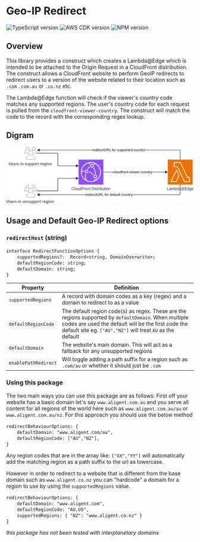 # Geo-IP Redirect

![TypeScript version](https://img.shields.io/github/package-json/dependency-version/aligent/cdk-constructs/dev/typescript?filename=packages/geoip-redirect/package.json&color=red) ![AWS CDK version](https://img.shields.io/github/package-json/dependency-version/aligent/cdk-constructs/dev/aws-cdk?filename=packages/geoip-redirect/package.json) ![NPM version](https://img.shields.io/npm/v/%40aligent%2Fcdk-geoip-redirect?color=green)

## Overview

This library provides a construct which creates a Lambda@Edge which is intended to be attached to the Origin Request in a CloudFront distribution. The construct allows a CloudFront website to perform GeoIP redirects to redirect users to a version of the website related to their location such as `.com` `.com.au` or `.co.nz` etc.

The Lambda@Edge function will check if the viewer's country code matches any supported regions. The user's country code for each request is pulled from the `cloudfront-viewer-country`. The construct will match the code to the record with the corresponding regex lookup.

## Digram
![geoip lambda@edge diagram](docs/geoip-redirect.drawio.png)

## Usage and Default Geo-IP Redirect options

### `redirectHost` (string)

```
interface RedirectFunctionOptions {
	supportedRegions?:  Record<string, DomainOverwrite>;
	defaultRegionCode: string;
	defaultDomain: string;
}
```

| Property | Definition |
| -------- | ---------- |
| `supportedRegions`  | A record with domain codes as a key (regex) and a domain to redirect to as a value |
| `defaultRegionCode` | The default region code(s) as regex. These are the regions supported by `defaultDomain`. When multiple codes are used the default will be the first code the default site eg. `["AU","NZ"]` will treat `AU` as the default |
| `defaultDomain`     | The website's main domain. This will act as a fallback for any unsupported regions |
| `enablePathRedirect` | Will toggle adding a path suffix for a region such as `.com/au` or whether it should just be `.com` |

### Using this package

The two main ways you can use this package are as follows:
First off your website has a basic domain let's say `www.aligent.com.au` and you serve all content for all regions of the world here such as `www.aligent.com.au/au` or `www.aligent.com.au/nz`. For this approach you should use the below method

```
redirectBehaviourOptions: {
	defaultDomain: "www.aligent.com/au",
	defaultRegionCode: ["AU","NZ"],
}
```

Any region codes that are in the array like: `["XX","YY"]` will automatically add the matching region as a path suffix to the url as lowercase.

However in order to redirect to a website that is different from the base domain such as `www.aligent.co.nz` you can "hardcode" a domain for a region to use by using the `supportedRegions` value.

```
redirectBehaviourOptions: {
	defaultDomain: "www.aligent.com",
	defaultRegionCode: "AU,US",
	supportedRegions: { "NZ": "www.aligent.co.nz" }
}
```

_this package has not been tested with interplanetary domains_
